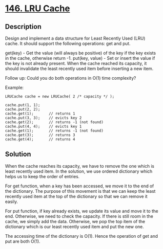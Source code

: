 # [146. LRU Cache](https://leetcode.com/problems/lru-cache)

## Description

Design and implement a data structure for Least Recently Used (LRU) cache. It should support the following operations: get and put.

get(key) - Get the value (will always be positive) of the key if the key exists in the cache, otherwise return -1.
put(key, value) - Set or insert the value if the key is not already present. When the cache reached its capacity, it should invalidate the least recently used item before inserting a new item.

Follow up:
Could you do both operations in O(1) time complexity?

Example:

```
LRUCache cache = new LRUCache( 2 /* capacity */ );

cache.put(1, 1);
cache.put(2, 2);
cache.get(1);       // returns 1
cache.put(3, 3);    // evicts key 2
cache.get(2);       // returns -1 (not found)
cache.put(4, 4);    // evicts key 1
cache.get(1);       // returns -1 (not found)
cache.get(3);       // returns 3
cache.get(4);       // returns 4
```



## Solution

When the cache reaches its capacity, we have to remove the one which is least recently used item. In the solution, we use ordered dictionary which helps us to keep the order of entries.

For get function, when a key has been accessed, we move it to the end of the dictionary. The purpose of this movement is that we can keep the least recently used item at the top of the dictionary so that we can remove it easily.

For put function, if key already exists, we update its value and move it to the end. Otherwise, we need to check the capacity. If there is still room in the cache, we simply add the data. Otherwise, we pop the top item of the dictionary which is our least recently used item and put the new one.

The accessing time of the dictionary is O(1). Hence the operation of get and put are both O(1).
